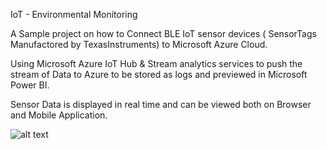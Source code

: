IoT - Environmental Monitoring 


A Sample project on how to Connect BLE IoT sensor devices ( SensorTags Manufactored by TexasInstruments) to Microsoft Azure Cloud.


Using Microsoft Azure IoT Hub & Stream analytics services to push the stream of Data to Azure to be stored as logs and previewed in Microsoft Power BI. 


Sensor Data is displayed in real time and can be viewed both on Browser and Mobile Application.  



![alt text](http://url/to/img.png)
